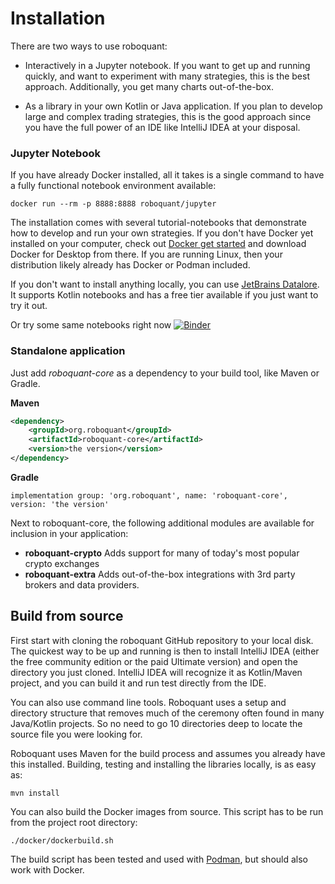 
# Installation
There are two ways to use roboquant:

* Interactively in a Jupyter notebook. If you want to get up and running quickly, and want to experiment with many strategies, this is the best approach. Additionally, you get many charts out-of-the-box.

* As a library in your own Kotlin or Java application. If you plan to develop large and complex trading strategies,
  this is the good approach since you have the full power of an IDE like IntelliJ IDEA at your disposal.


### Jupyter Notebook
If you have already Docker installed, all it takes is a single command to have a fully functional notebook environment
available:

```shell
docker run --rm -p 8888:8888 roboquant/jupyter 
```

The installation comes with several tutorial-notebooks that demonstrate how to develop and run your own strategies. If
you don't have Docker yet installed on your computer, check out [Docker get started](https://www.docker.com/get-started)
and download Docker for Desktop from there. If you are running Linux, then your distribution likely already has Docker
or Podman included.

If you don't want to install anything locally, you can use [JetBrains Datalore](https://datalore.jetbrains.com/).
It supports Kotlin notebooks and has a free tier available if you just want to try it out.

Or try some same notebooks right now [![Binder](https://mybinder.org/badge_logo.svg)](https://mybinder.org/v2/gh/neurallayer/roboquant/main?filepath=notebooks)

### Standalone application
Just add *roboquant-core* as a dependency to your build tool, like Maven or Gradle.

**Maven**
```xml
<dependency>
    <groupId>org.roboquant</groupId>
    <artifactId>roboquant-core</artifactId>
    <version>the version</version>
</dependency>
```

**Gradle**
```shell
implementation group: 'org.roboquant', name: 'roboquant-core', version: 'the version'    
```

Next to roboquant-core, the following additional modules are available for inclusion in your application:

* **roboquant-crypto** Adds support for many of today's most popular crypto exchanges
* **roboquant-extra** Adds out-of-the-box integrations with 3rd party brokers and data providers.

## Build from source
First start with cloning the roboquant GitHub repository to your local disk. The quickest way to be up and running is then to install IntelliJ IDEA (either the free community edition or the paid Ultimate version) and open the directory you just cloned. IntelliJ IDEA will recognize it as Kotlin/Maven project, and you can build it and run test directly from the IDE.

You can also use command line tools. Roboquant uses a setup and directory structure that removes much of the ceremony often found in many Java/Kotlin projects. So no need to go 10 directories deep to locate the source file you were looking for.

Roboquant uses Maven for the build process and assumes you already have this installed. Building, testing and installing the libraries locally, is as easy as:

```shell
mvn install
```

You can also build the Docker images from source. This script has to be run from the project root directory:

```shell
./docker/dockerbuild.sh
```

The build script has been tested and used with [Podman](https://podman.io/), but should also work with Docker. 
